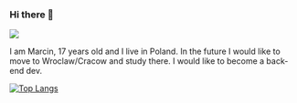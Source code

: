 ### Hi there 👋

![](https://komarev.com/ghpvc/?username=macinek67&color=green)

I am Marcin, 17 years old and I live in Poland. In the future I would like to move to Wroclaw/Cracow and study there. I would like to become a back-end dev.

[![Top Langs](https://github-readme-stats.vercel.app/api/top-langs/?username=macinek67&layout=compact)](https://github.com/macinek67/github-readme-stats)
